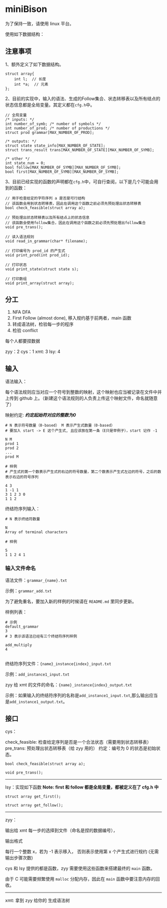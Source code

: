 # miniBison

为了保持一致，请使用 linux 平台。

使用如下数据结构：

## 注意事项

1、额外定义了如下数据结构。
```
struct array{
    int l;  // 长度
    int *a;  // 元素
};
```

2、目前的实现中，输入的语法、生成的Follow集合、状态转移表以及所有结点的状态信息都是全局变量。其定义都在`cfg.h`中。
```
// 全局变量
/* inputs: */
int number_of_symb; /* number of symbols */
int number_of_prod; /* number of productions */
struct prod grammar[MAX_NUMBER_OF_PROD];

/* outputs: */
struct state state_info[MAX_NUMBER_OF_STATE];
struct trans_result trans[MAX_NUMBER_OF_STATE][MAX_NUMBER_OF_SYMB];

/* other */
int state_num = 0;
bool follow[MAX_NUMBER_OF_SYMB][MAX_NUMBER_OF_SYMB];
bool first[MAX_NUMBER_OF_SYMB][MAX_NUMBER_OF_SYMB];
```

3、目前已经实现的函数的声明都在`cfg.h`中，可自行查阅，以下是几个可能会用到的函数：
```
// 用于检查给定的字符序列 a 是否是可行结构
// 该函数会用到状态转移表，因此在调用这个函数之前必须先预处理出状态转移表
bool check_feasible(struct array a);

// 预处理出状态转移表以及所有结点上的状态信息
// 该函数会使用follow集合，因此在调用这个函数之前必须先预处理出follow集合
void pre_trans();

// 读入语法规则
void read_in_grammar(char* filename);

// 打印编号为 prod_id 的产生式
void print_prod(int prod_id);

// 打印状态
void print_state(struct state s);

// 打印数组
void print_array(struct array);
```

## 分工

1. NFA DFA
2. First Follow (almost done), 移入规约基于前两者，main 函数
3. 转成语法树，检验每一步的程序
4. 检验 conflict

每个人都要捏数据

zyy：2
cys：1
xmt: 3
lsy: 4

## 输入

语法输入：

每个语法规则应当对应一个符号到整数的映射，这个映射也应当被记录在文件中并上传到 github 上。（新建这个语法规则的人负责上传这个映射文件，命名就随意了）

映射约定: ***约定起始符对应的整数为0***

```
# N 表示符号数量（0-based） M 表示产生式数量（0-based）
# 要加入 start -> E 这个产生式, 且应该放在第一条（E只是举例子），start 记作 -1

N M
prod 1
prod 2
...
prod M

# 样例
# 产生式的第一个数表示产生式的右边的符号数量，第二个数表示产生式左边的符号，之后的数表示右边的符号序列

4 3
1 -1 1
3 1 2 3 0
1 1 2
```

终结符序列输入：

```
# N 表示终结符数量

N
Array of terminal characters

# 样例

5
1 1 2 4 1
```

### 输入文件命名

语法文件：`grammar_{name}.txt`

示例：`grammar_add.txt`

为了避免重名，要加入新的样例的时候请在 `README.md` 里同步更新。

样例列表：

```
# 示例
default_grammar
3
# 3 表示该语法已经有三个终结符序列样例

add_multiply
4


```

终结符序列文件：`{name}_instance{index}_input.txt`

示例：`add_instance1_input.txt`

zyy 给 xmt 的文件的命名：`{name}_instance{index}_output.txt`

示例：如果输入的终结符序列的名称是`add_instance1_input.txt`,那么输出应当是`add_instance1_output.txt`。

## 接口

cys：

check_feasible: 检查给定序列是否是一个合法状态（需要用到状态转移表）
pre_trans: 预处理出状态转移表（给 zyy 用的）
约定：编号为 0 的状态是初始状态。

```
bool check_feasible(struct array a);

void pre_trans();
```

---

lsy：实现如下函数
**Note: first 和 follow 都是全局变量，都被定义在了 cfg.h 中**

```
struct array get_first();

struct array get_follow();
```

---

zyy：

输出给 xmt 每一步的选择到文件（命名是捏的数据编号），

输出格式

每行一个整数 x，若为 -1 表示移入， 否则表示使用第 x 个产生式进行规约 (无需输出步骤次数)




cys 和 lsy 提供的都是函数，zyy 需要使用这些函数来搭建最终的 `main` 函数。

由于 C 可能需要频繁使用 `malloc` 分配内存，因此在 `main` 函数中要注意内存的回收。

---

xmt:
拿到 zyy 给你的
生成语法树
